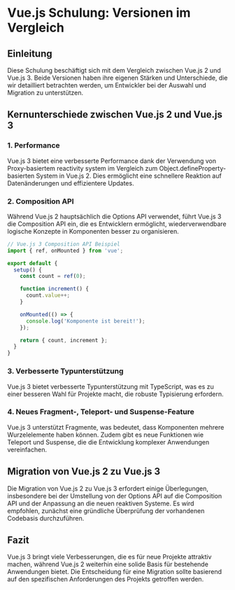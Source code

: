 
# Vue.js Schulung: Versionen im Vergleich

## Einleitung

Diese Schulung beschäftigt sich mit dem Vergleich zwischen Vue.js 2 und Vue.js 3. Beide Versionen haben ihre eigenen Stärken und Unterschiede, die wir detailliert betrachten werden, um Entwickler bei der Auswahl und Migration zu unterstützen.

## Kernunterschiede zwischen Vue.js 2 und Vue.js 3

### 1. Performance

Vue.js 3 bietet eine verbesserte Performance dank der Verwendung von Proxy-basiertem reactivity system im Vergleich zum Object.defineProperty-basierten System in Vue.js 2. Dies ermöglicht eine schnellere Reaktion auf Datenänderungen und effizientere Updates.

### 2. Composition API

Während Vue.js 2 hauptsächlich die Options API verwendet, führt Vue.js 3 die Composition API ein, die es Entwicklern ermöglicht, wiederverwendbare logische Konzepte in Komponenten besser zu organisieren.

```javascript
// Vue.js 3 Composition API Beispiel
import { ref, onMounted } from 'vue';

export default {
  setup() {
    const count = ref(0);

    function increment() {
      count.value++;
    }

    onMounted(() => {
      console.log('Komponente ist bereit!');
    });

    return { count, increment };
  }
}
```

### 3. Verbesserte Typunterstützung

Vue.js 3 bietet verbesserte Typunterstützung mit TypeScript, was es zu einer besseren Wahl für Projekte macht, die robuste Typisierung erfordern.

### 4. Neues Fragment-, Teleport- und Suspense-Feature

Vue.js 3 unterstützt Fragmente, was bedeutet, dass Komponenten mehrere Wurzelelemente haben können. Zudem gibt es neue Funktionen wie Teleport und Suspense, die die Entwicklung komplexer Anwendungen vereinfachen.

## Migration von Vue.js 2 zu Vue.js 3

Die Migration von Vue.js 2 zu Vue.js 3 erfordert einige Überlegungen, insbesondere bei der Umstellung von der Options API auf die Composition API und der Anpassung an die neuen reaktiven Systeme. Es wird empfohlen, zunächst eine gründliche Überprüfung der vorhandenen Codebasis durchzuführen.

## Fazit

Vue.js 3 bringt viele Verbesserungen, die es für neue Projekte attraktiv machen, während Vue.js 2 weiterhin eine solide Basis für bestehende Anwendungen bietet. Die Entscheidung für eine Migration sollte basierend auf den spezifischen Anforderungen des Projekts getroffen werden.
